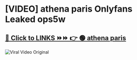 
 # [VIDEO] athena paris Onlyfans Leaked ops5w

## <h2><a href="https://clipsfans.com/athena_paris&ref=git">🔗 Click to LINKS ⏩⏩ 👉 🟢 athena paris </a></h2>

<a href="https://clipsfans.com/athena_paris&ref=git" rel="nofollow" data-target="animated-image.originalLink"><img src="https://i.ibb.co.com/xMMVF88/686577567.gif" alt="Viral Video Original" style="max-width: 100%; display: inline-block;" data-target="animated-image.originalImage"></a>


